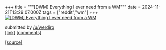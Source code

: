 +++
title = """[DWM] Everything I ever need from a WM"""
date = 2024-11-21T13:29:07.000Z
tags = ["reddit","wm"]
+++
[![[DWM] Everything I ever need from a WM ](https://b.thumbs.redditmedia.com/KoJzLwx9o88EXlI1JMK6X78V78SX0uBFM0QAtL_fpGY.jpg "[DWM] Everything I ever need from a WM ")](https://www.reddit.com/r/unixporn/comments/1gwg9xh/dwm_everything_i_ever_need_from_a_wm/)

submitted by [/u/werdiro](https://www.reddit.com/user/werdiro)  
[\[link\]](https://www.reddit.com/gallery/1gwg9xh) [\[comments\]](https://www.reddit.com/r/unixporn/comments/1gwg9xh/dwm_everything_i_ever_need_from_a_wm/)

[[source]](https://www.reddit.com/r/unixporn/comments/1gwg9xh/dwm_everything_i_ever_need_from_a_wm/)
